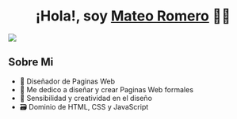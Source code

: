 <div align="center"> 
<h1 align="center">¡Hola!, soy <a href="https://aristi.dev">Mateo Romero</a> 🧑‍💻</h1>
</div>
<img src="https://atrahunt.com/wp-content/uploads/2022/07/portada-que-es-el-diseno-web.jpg">

## Sobre Mi 
- 📱 Diseñador de Paginas Web
- 🎥 Me dedico a diseñar y crear Paginas Web formales
- 📝 Sensibilidad y creatividad en el diseño
- 🗃️ Dominio de HTML, CSS y JavaScript
